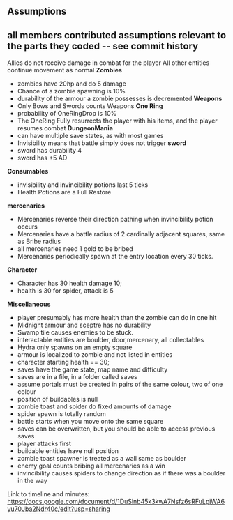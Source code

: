 Assumptions 
------------------------------------------------------------------------------------------
all members contributed assumptions relevant to the parts they coded -- see commit history
------------------------------------------------------------------------------------------
Allies do not receive damage in combat for the player
All other entities continue movement as normal
**Zombies**
- zombies have 20hp and do 5 damage
- Chance of a zombie spawning is 10% 
- durability of the armour a zombie possesses is decremented 
**Weapons**
- Only Bows and Swords counts Weapons
**One Ring**
 - probability of OneRingDrop is 10%
 - The OneRing Fully resurrects the player with his items, and the player resumes combat
 **DungeonMania**
- can have multiple save states, as with most games
- Invisibility means that battle simply does not trigger
**sword**
- sword has durability 4 
- sword has +5 AD

**Consumables**
- invisibility and invincibility potions last 5 ticks
- Health Potions are a Full Restore

**mercenaries**
- Mercenaries reverse their direction pathing when invincibility potion occurs
- Mercenaries have a battle radius of 2 cardinally adjacent squares, same as Bribe radius
- all mercenaries need 1 gold to be bribed
- Mercenaries periodically spawn at the entry location every 30 ticks.

**Character**
- Character has 30 health damage 10;
- health is 30 for spider, attack is 5

**Miscellaneous**
- player presumably has more health than the zombie can do in one hit
- Midnight armour and sceptre has no durability
- Swamp tile causes enemies to be stuck.
- interactable entities are  boulder, door,mercenary, all collectables 
- Hydra only spawns on an empty square
- armour is localized to zombie and not listed in entities
- character starting health == 30;
- saves have the game state, map name and difficulty
- saves are in a file, in a folder called saves
- assume portals must be created in pairs of the same colour, two of one colour
- position of buildables is null
- zombie toast and spider do fixed amounts of damage
- spider spawn is totally random
- battle starts when you move onto the same square
- saves can be overwritten, but you should be able to access previous saves
- player attacks first
- buildable entities have null position
- zombie toast spawner is treated as a wall same as boulder
- enemy goal counts bribing all mercenaries as a win
- invincibility causes spiders to change direction as if there was a boulder in the way

Link to timeline and minutes: https://docs.google.com/document/d/1DuSlnb45k3kwA7Nsfz6sRFuLpjWA6yu70Jba2Ndr40c/edit?usp=sharing
